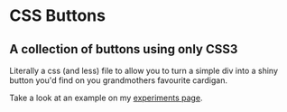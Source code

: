 CSS Buttons
===========

A collection of buttons using only CSS3
--------------------

Literally a css (and less) file to allow you to turn a simple div into a shiny button you'd find on you grandmothers favourite cardigan.

Take a look at an example on my [experiments page](http://david.darn.es/experiments/button).


